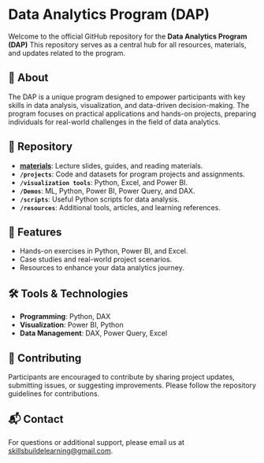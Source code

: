 # Data Analytics Program (DAP)  

Welcome to the official GitHub repository for the **Data Analytics Program (DAP)** This repository serves as a central hub for all resources, materials, and updates related to the program.

## 📖 About  
The DAP is a unique program designed to empower participants with key skills in data analysis, visualization, and data-driven decision-making. The program focuses on practical applications and hands-on projects, preparing individuals for real-world challenges in the field of data analytics.

## 📂 Repository  
- **[materials](https://github.com/DAPLearning2025/materials/tree/main)**: Lecture slides, guides, and reading materials.  
- **`/projects`**: Code and datasets for program projects and assignments.  
- **`/visualization tools`**: Python, Excel, and Power BI.
- **`/Demos`**: ML, Python, Power BI, Power Query, and DAX.    
- **`/scripts`**: Useful Python scripts for data analysis.  
- **`/resources`**: Additional tools, articles, and learning references.  

## 🚀 Features  
- Hands-on exercises in Python, Power BI, and Excel.  
- Case studies and real-world project scenarios.  
- Resources to enhance your data analytics journey.  

## 🛠️ Tools & Technologies  
- **Programming**: Python, DAX  
- **Visualization**: Power BI, Python  
- **Data Management**: DAX, Power Query, Excel  

## 🤝 Contributing  
Participants are encouraged to contribute by sharing project updates, submitting issues, or suggesting improvements. Please follow the repository guidelines for contributions.  

## 📬 Contact  
For questions or additional support, please email us at [skillsbuildelearning@gmail.com](mailto:skillsbuildelearning@gmail.com).  
